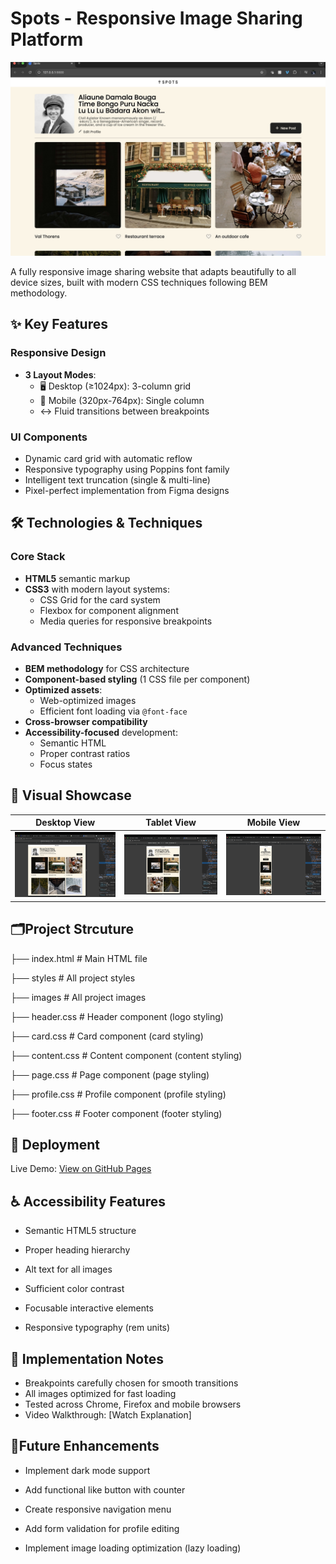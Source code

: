 # Spots - Responsive Image Sharing Platform

![Responsive Showcase](images/spots-homepage.jpeg) 

A fully responsive image sharing website that adapts beautifully to all device sizes, built with modern CSS techniques following BEM methodology.

## ✨ Key Features

### Responsive Design
- **3 Layout Modes**:
  - 🖥️ Desktop (≥1024px): 3-column grid
  - 📱 Mobile (320px-764px): Single column
  - ↔️ Fluid transitions between breakpoints

### UI Components
- Dynamic card grid with automatic reflow
- Responsive typography using Poppins font family
- Intelligent text truncation (single & multi-line)
- Pixel-perfect implementation from Figma designs

## 🛠️ Technologies & Techniques

### Core Stack
- **HTML5** semantic markup
- **CSS3** with modern layout systems:
  - CSS Grid for the card system
  - Flexbox for component alignment
  - Media queries for responsive breakpoints

### Advanced Techniques
- **BEM methodology** for CSS architecture
- **Component-based styling** (1 CSS file per component)
- **Optimized assets**:
  - Web-optimized images
  - Efficient font loading via `@font-face`
- **Cross-browser compatibility**
- **Accessibility-focused** development:
  - Semantic HTML
  - Proper contrast ratios
  - Focus states

## 🎨 Visual Showcase

| Desktop View | Tablet View | Mobile View |
|--------------|-------------|-------------|
| ![Desktop](images/desktop-spots.png) | ![Tablet](images/tablet-spots.png) | ![Mobile](images/phone-spots.png) |

## 🗂️Project Strcuture
├── index.html # Main HTML file

├── styles # All project styles

├── images # All project images

├── header.css # Header component (logo styling)

├── card.css # Card component (card styling)

├── content.css # Content component (content styling)

├── page.css # Page component (page styling)

├── profile.css # Profile component (profile styling)

├── footer.css # Footer component (footer styling)

## 🚀 Deployment

Live Demo: [View on GitHub Pages](https://yourusername.github.io/se_project_spots/)

## ♿ Accessibility Features
- Semantic HTML5 structure

- Proper heading hierarchy

- Alt text for all images

- Sufficient color contrast

- Focusable interactive elements

- Responsive typography (rem units)


## 📝 Implementation Notes

- Breakpoints carefully chosen for smooth transitions
- All images optimized for fast loading
- Tested across Chrome, Firefox and mobile browsers
- Video Walkthrough: [Watch Explanation]

## 🌱Future Enhancements

- Implement dark mode support

- Add functional like button with counter

- Create responsive navigation menu

- Add form validation for profile editing

- Implement image loading optimization (lazy loading)